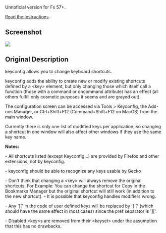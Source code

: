 Unnoficial version for Fx 57+.

[Read the Instructions](https://github.com/xiaoxiaoflood/firefox-scripts/tree/master/extensions#instructions).

Screenshot
---
![](https://i.imgur.com/fLmFf0I.png)

Original Description
---
keyconfig allows you to change keyboard shortcuts.

keyconfig adds the ability to create new or modify existing shortcuts defined by a \<key> element, but only changing those which itself call a function (those with a command or oncommand attribute) has an effect (all others fulfill only cosmetic purposes it seems and are grayed out).

The configuration screen can be accessed via Tools > Keyconfig, the Add-ons Manager, or Ctrl+Shift+F12 (Command+Shift+F12 on MacOS) from the main window.

Currently there is only one list of modified keys per application, so changing a shortcut in one window will also affect other windows if they use the same key name.

**Notes:**

\- All shortcuts listed (except Keyconfig…) are provided by Firefox and other extensions, not by keyconfig.

\- keyconfig should be able to recognize any keys usable by Gecko

\- Don't think that changing a \<key> will always remove the original shortcuts. For Example: You can change the shortcut for Copy in the Bookmarks Manager but the original shortcut will still work (in addition to the new shortcut).
\- It is possible that keyconfig handles modifiers wrong.

\- Any '][' in the code of user defined keys will be replaced by '] [' (which should have the same effect in most cases) since the pref separator is ']['.

\- Disabled \<key>s are removed from their \<keyset> under the assumption that this has no drawbacks.
